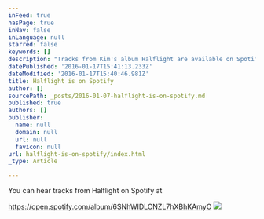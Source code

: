 ```yaml
---
inFeed: true
hasPage: true
inNav: false
inLanguage: null
starred: false
keywords: []
description: "Tracks from Kim's album Halflight are available on Spotify"
datePublished: '2016-01-17T15:41:13.233Z'
dateModified: '2016-01-17T15:40:46.981Z'
title: Halflight is on Spotify
author: []
sourcePath: _posts/2016-01-07-halflight-is-on-spotify.md
published: true
authors: []
publisher:
  name: null
  domain: null
  url: null
  favicon: null
url: halflight-is-on-spotify/index.html
_type: Article

---
```

You can hear tracks from Halflight on Spotify at

https://open.spotify.com/album/6SNhWIDLCNZL7hXBhKAmyO
![](https://the-grid-user-content.s3-us-west-2.amazonaws.com/05a5c67e-4a1a-4be0-8e86-fa51dc969698.jpg)